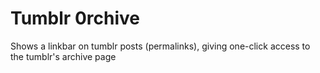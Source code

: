 Tumblr 0rchive
==============

Shows a linkbar on tumblr posts (permalinks), giving one-click access to the tumblr's archive page